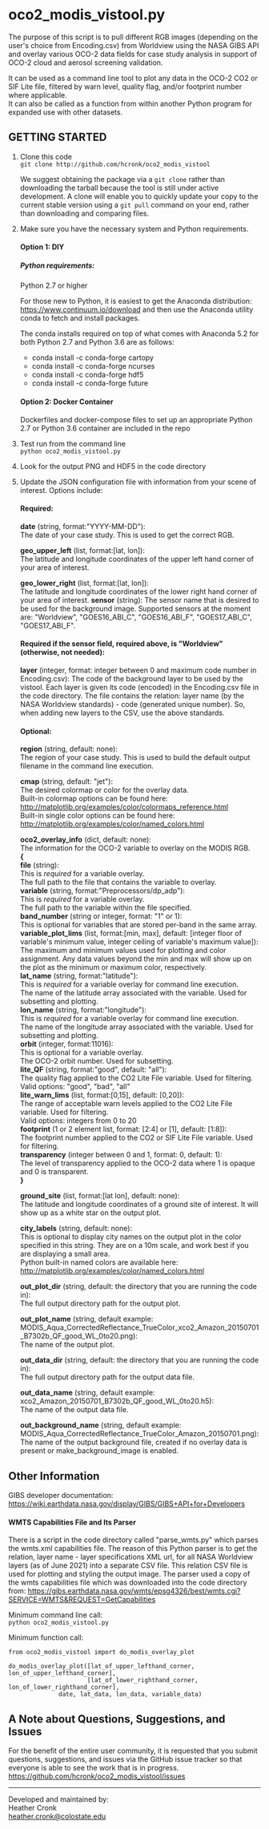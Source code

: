 # oco2_modis_vistool.py

The purpose of this script is to pull different RGB images (depending on the user's choice from Encoding.csv) from Worldview using the NASA GIBS API and overlay various OCO-2 data fields for 
case study analysis in support of OCO-2 cloud and aerosol screening validation.

It can be used as a command line tool to plot any data in the OCO-2 CO2 or SIF Lite file, filtered by warn level, quality flag, and/or footprint number where applicable.  
It can also be called as a function from within another Python program for expanded use with other datasets.

## GETTING STARTED

1) Clone this code \
   `git clone http://github.com/hcronk/oco2_modis_vistool`
   
   We suggest obtaining the package via a `git clone` rather than downloading the tarball because
   the tool is still under active development. A clone will enable you to quickly update your copy 
   to the current stable version using a `git pull` command on your end, rather than downloading 
   and comparing files.  

2) Make sure you have the necessary system and Python requirements.
    #### Option 1: DIY   

    ##### Python requirements:
    Python 2.7 or higher
      
    For those new to Python, it is easiest to get the Anaconda distribution: 
    https://www.continuum.io/download and then use the Anaconda utility conda 
    to fetch and install packages.


    The conda installs required on top of what comes with Anaconda 5.2 for both Python 2.7 and Python 3.6 are as follows:
    + conda install -c conda-forge cartopy
    + conda install -c conda-forge ncurses
    + conda install -c conda-forge hdf5
    + conda install -c conda-forge future

    #### Option 2: Docker Container
    Dockerfiles and docker-compose files to set up an appropriate Python 2.7 or Python 3.6 container are included in the repo    

3) Test run from the command line  
   `python oco2_modis_vistool.py`


4) Look for the output PNG and HDF5 in the code directory

5) Update the JSON configuration file with information from your scene of interest. Options include:
   #### Required:
     **date** (string, format:"YYYY-MM-DD"):  
         The date of your case study. This is used to get the correct RGB. 

     **geo_upper_left** (list, format:[lat, lon]):  
         The latitude and longitude coordinates of the upper left hand corner of your area of 
         interest.

     **geo_lower_right** (list, format:[lat, lon]):  
         The latitude and longitude coordinates of the lower right hand corner of your area of 
         interest.
     **sensor** (string):
         The sensor name that is desired to be used for the background image. Supported sensors at the moment are: 
         "Worldview", "GOES16_ABI_C", "GOES16_ABI_F", "GOES17_ABI_C", "GOES17_ABI_F".
   #### Required if the sensor field, required above, is "Worldview" (otherwise, not needed):
     **layer** (integer, format: integer between 0 and maximum code number in Encoding.csv):
         The code of the background layer to be used by the vistool. Each layer is given its code (encoded) 
         in the Encoding.csv file in the code directory. The file contains the relation: layer name (by the
         NASA Worldview standards) - code (generated unique number). So, when adding new
         layers to the CSV, use the above standards.

   #### Optional:
	**region** (string, default: none):  
    	The region of your case study. This is used to build the default output filename in the 
        command line execution.

     **cmap** (string, default: "jet"):  
       The desired colormap or color for the overlay data.  
       Built-in colormap options can be found here:
       http://matplotlib.org/examples/color/colormaps_reference.html  
       Built-in single color options can be found here:
       http://matplotlib.org/examples/color/named_colors.html

     **oco2_overlay_info** (dict, default: none):  
         The information for the OCO-2 variable to overlay on the MODIS RGB.  
		**{**  
		**file** (string):  
        		This is *required* for a variable overlay.  
			The full path to the file that contains the variable to overlay.  
		**variable** (string, format:"Preprocessors/dp_adp"):  
        		This is *required* for a variable overlay.  
			The full path to the variable within the file specified.  
		**band_number** (string or integer, format: "1" or 1):  
			This is optional for variables that are stored per-band in the same array.  
		**variable_plot_lims** (list, format:[min, max], 
			default: [integer floor of variable's minimum value, integer ceiling of variable's 
            		maximum value]):  
            		The maximum and minimum values used for plotting and color assignment. Any data values 
            		beyond the min and max will show up on the plot as the minimum or maximum color, 
            		respectively.  
		**lat_name** (string, format:"latitude"):  
			This is *required* for a variable overlay for command line execution.  
            		The name of the latitude array associated with the variable. Used for subsetting and 
            		plotting.  
		**lon_name** (string, format:"longitude"):  
			This is *required* for a variable overlay for command line execution.  
			The name of the longitude array associated with the variable. Used for subsetting and 
            		plotting.  
		**orbit** (integer, format:11016):  
			This is optional for a variable overlay.  
            		The OCO-2 orbit number. Used for subsetting.  
		**lite_QF** (string, format:"good", default: "all"):  
			The quality flag applied to the CO2 Lite File variable. Used for filtering.  
            		Valid options: "good", "bad", "all"  
		**lite_warn_lims** (list, format:[0,15], default: [0,20]):  
			The range of acceptable warn levels applied to the CO2 Lite File variable. Used for 
            		filtering.  
            		Valid options: integers from 0 to 20  
		**footprint** (1 or 2 element list, format: [2:4] or [1], default: [1:8]):  
           		The footprint number applied to the CO2 or SIF Lite File variable. Used for filtering.  
		**transparency** (integer between 0 and 1, format: 0, default: 1):  
           		The level of transparency applied to the OCO-2 data where 1 is opaque and 0 is 
           		transparent.  
		**}**  
       
	**ground_site** (list, format:[lat lon], default: none):  
    	The latitude and longitude coordinates of a ground site of interest. It will show up as 
        a white star on the output plot.

	**city_labels** (string, default: none):  
    	This is optional to display city names on the output plot in the color specified in this 
        string. They are on a 10m scale, and work best if you are displaying a small area.  
        Python built-in named colors are available here: 
        http://matplotlib.org/examples/color/named_colors.html

	**out_plot_dir** (string, default: the directory that you are running the code in):  
    	The full output directory path for the output plot.

	**out_plot_name** (string, default example: MODIS_Aqua_CorrectedReflectance_TrueColor_xco2_Amazon_20150701_B7302b_QF_good_WL_0to20.png):  
    	The name of the output plot.

	**out_data_dir** (string, default: the directory that you are running the code in):  
    	The full output directory path for the output data file.

	**out_data_name** (string, default example: xco2_Amazon_20150701_B7302b_QF_good_WL_0to20.h5):  
    	The name of the output data file.

	**out_background_name** (string, default example: MODIS_Aqua_CorrectedReflectance_TrueColor_Amazon_20150701.png):  
    	The name of the output background file, created if no overlay data is present or make_background_image is enabled.


## Other Information

GIBS developer documentation:  https://wiki.earthdata.nasa.gov/display/GIBS/GIBS+API+for+Developers

#### WMTS Capabilities File and Its Parser
There is a script in the code directory called "parse_wmts.py" which parses the wmts.xml capabilities file. The
reason of this Python parser is to get the relation, layer name - layer specifications XML url, for all NASA Worldview
layers (as of June 2021) into a separate CSV file. This relation CSV file is used for plotting and styling the output image.
The parser used a copy of the wmts capabilities file which was downloaded into the code directory from: https://gibs.earthdata.nasa.gov/wmts/epsg4326/best/wmts.cgi?SERVICE=WMTS&REQUEST=GetCapabilities

Minimum command line call:  
`python oco2_modis_vistool.py`


Minimum function call:  
```
from oco2_modis_vistool import do_modis_overlay_plot

do_modis_overlay_plot([lat_of_upper_lefthand_corner, lon_of_upper_lefthand_corner],
                      [lat_of_lower_righthand_corner, lon_of_lower_righthand_corner], 
		      date, lat_data, lon_data, variable_data)
```  

## A Note about Questions, Suggestions, and Issues

For the benefit of the entire user community, it is requested that you submit questions, suggestions, and issues via the GitHub issue tracker so that everyone is able to see the work that is in progress. 
https://github.com/hcronk/oco2_modis_vistool/issues

---
Developed and maintained by:  
Heather Cronk  
heather.cronk@colostate.edu
